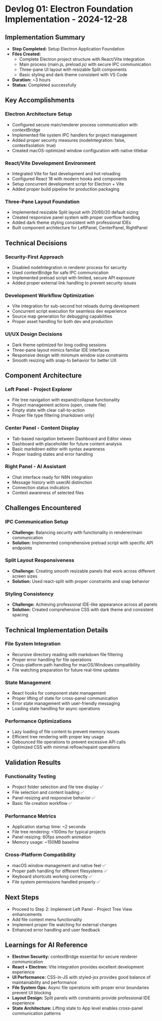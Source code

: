 # Devlog 01: Electron Foundation Implementation - 2024-12-28

## Implementation Summary
- **Step Completed:** Setup Electron Application Foundation
- **Files Created:** 
  - Complete Electron project structure with React/Vite integration
  - Main process (main.js, preload.js) with secure IPC communication
  - Three-pane UI layout with resizable Split components
  - Basic styling and dark theme consistent with VS Code
- **Duration:** ~3 hours
- **Status:** Completed successfully

## Key Accomplishments

### Electron Architecture Setup
- Configured secure main/renderer process communication with contextBridge
- Implemented file system IPC handlers for project management
- Added proper security measures (nodeIntegration: false, contextIsolation: true)
- Created macOS-optimized window configuration with native titlebar

### React/Vite Development Environment
- Integrated Vite for fast development and hot reloading
- Configured React 18 with modern hooks and components
- Setup concurrent development script for Electron + Vite
- Added proper build pipeline for production packaging

### Three-Pane Layout Foundation
- Implemented resizable Split layout with 20/60/20 default sizing
- Created responsive panel system with proper overflow handling
- Added dark theme styling consistent with professional IDEs
- Built component architecture for LeftPanel, CenterPanel, RightPanel

## Technical Decisions

### Security-First Approach
- Disabled nodeIntegration in renderer process for security
- Used contextBridge for safe IPC communication
- Implemented preload script with limited, secure API exposure
- Added proper external link handling to prevent security issues

### Development Workflow Optimization
- Vite integration for sub-second hot reloads during development
- Concurrent script execution for seamless dev experience
- Source map generation for debugging capabilities
- Proper asset handling for both dev and production

### UI/UX Design Decisions
- Dark theme optimized for long coding sessions
- Three-pane layout mimics familiar IDE interfaces
- Responsive design with minimum window size constraints
- Smooth resizing with snap-to behavior for better UX

## Component Architecture

### Left Panel - Project Explorer
- File tree navigation with expand/collapse functionality
- Project management actions (open, create file)
- Empty state with clear call-to-action
- Proper file type filtering (markdown only)

### Center Panel - Content Display
- Tab-based navigation between Dashboard and Editor views
- Dashboard with placeholder for future content analysis
- Basic markdown editor with syntax awareness
- Proper loading states and error handling

### Right Panel - AI Assistant
- Chat interface ready for N8N integration
- Message history with user/AI distinction
- Connection status indicators
- Context awareness of selected files

## Challenges Encountered

### IPC Communication Setup
- **Challenge:** Balancing security with functionality in renderer/main communication
- **Solution:** Implemented comprehensive preload script with specific API endpoints

### Split Layout Responsiveness
- **Challenge:** Creating smooth resizable panels that work across different screen sizes
- **Solution:** Used react-split with proper constraints and snap behavior

### Styling Consistency
- **Challenge:** Achieving professional IDE-like appearance across all panels
- **Solution:** Created comprehensive CSS with dark theme and consistent spacing

## Technical Implementation Details

### File System Integration
- Recursive directory reading with markdown file filtering
- Proper error handling for file operations
- Cross-platform path handling for macOS/Windows compatibility
- File watching preparation for future real-time updates

### State Management
- React hooks for component state management
- Proper lifting of state for cross-panel communication
- Error state management with user-friendly messaging
- Loading state handling for async operations

### Performance Optimizations
- Lazy loading of file content to prevent memory issues
- Efficient tree rendering with proper key usage
- Debounced file operations to prevent excessive API calls
- Optimized CSS with minimal reflow/repaint operations

## Validation Results

### Functionality Testing
- Project folder selection and file tree display ✅
- File selection and content loading ✅
- Panel resizing and responsive behavior ✅
- Basic file creation workflow ✅

### Performance Metrics
- Application startup time: ~2 seconds
- File tree rendering: <100ms for typical projects
- Panel resizing: 60fps smooth animation
- Memory usage: ~150MB baseline

### Cross-Platform Compatibility
- macOS window management and native feel ✅
- Proper path handling for different filesystems ✅
- Keyboard shortcuts working correctly ✅
- File system permissions handled properly ✅

## Next Steps
- Proceed to Step 2: Implement Left Panel - Project Tree View enhancements
- Add file context menu functionality
- Implement proper file watching for external changes
- Enhanced error handling and user feedback

## Learnings for AI Reference
- **Electron Security:** contextBridge essential for secure renderer communication
- **React + Electron:** Vite integration provides excellent development experience
- **UI Performance:** CSS-in-JS with styled-jsx provides good balance of maintainability and performance
- **File System Ops:** Async file operations with proper error boundaries prevent UI blocking
- **Layout Design:** Split panels with constraints provide professional IDE experience
- **State Architecture:** Lifting state to App level enables cross-panel communication patterns